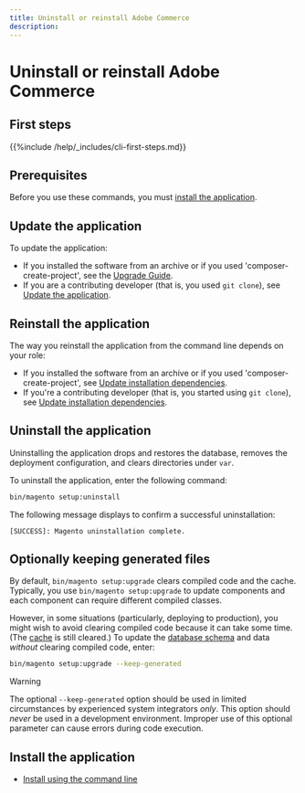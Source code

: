 ```yaml
---
title: Uninstall or reinstall Adobe Commerce
description:
---
```


# Uninstall or reinstall Adobe Commerce

## First steps

{{%include /help/_includes/cli-first-steps.md}}

## Prerequisites

Before you use these commands, you must [install the application](../tutorials/install.md).

## Update the application

To update the application:

*  If you installed the software from an archive or if you used 'composer-create-project', see the [Upgrade Guide](https://experienceleague.adobe.com/docs/commerce-operations/upgrade-guide/overview.html).
*  If you are a contributing developer (that is, you used `git clone`), see [Update the application](https://experienceleague.adobe.com/docs/commerce-operations/upgrade-guide/developer/git-installs.html).

## Reinstall the application

The way you reinstall the application from the command line depends on your role:

*  If you installed the software from an archive or if you used 'composer-create-project', see [Update installation dependencies](https://developer.adobe.com/commerce/contributor/guides/install/update-dependencies/).
*  If you're a contributing developer (that is, you started using `git clone`), see [Update installation dependencies](https://developer.adobe.com/commerce/contributor/guides/install/update-dependencies/).

## Uninstall the application

Uninstalling the application drops and restores the database, removes the deployment configuration, and clears directories under `var`.

To uninstall the application, enter the following command:

```bash
bin/magento setup:uninstall
```

The following message displays to confirm a successful uninstallation:

```terminal
[SUCCESS]: Magento uninstallation complete.
```

## Optionally keeping generated files

By default, `bin/magento setup:upgrade` clears compiled code and the cache. Typically, you use `bin/magento setup:upgrade` to update components and each component can require different compiled classes.

However, in some situations (particularly, deploying to production), you might wish to avoid clearing compiled code because it can take some time. (The [cache](https://glossary.magento.com/cache) is still cleared.) To update the [database schema](https://glossary.magento.com/database-schema) and data *without* clearing compiled code, enter:

```bash
bin/magento setup:upgrade --keep-generated
```

>[!WARNING]
>
>The optional `--keep-generated` option should be used in limited circumstances by experienced system integrators *only*. This option should *never* be used in a development environment. Improper use of this optional parameter can cause errors during code execution.

## Install the application

*  [Install using the command line](../advanced.md)
